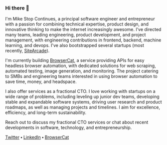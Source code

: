 ### Hi there 👋

I'm Mike Stop Continues, a principal software engineer and entrepreneur with a passion for combining technical expertise, product design, and innovative thinking to make the internet increasingly awesome. I’ve directed many teams, leading engineering, product development, and project management, with engineering contributions in frontend, backend, machine learning, and devops.  I've also bootstrapped several startups (most recently, [SiteArcade](https://www.sitearcade.com)).

I'm currently building [BrowserCat](https://www.browsercat.com), a service providing APIs for easy headless browser automation, with dedicated solutions for web scraping, automated testing, image generation, and monitoring. The project catering to SMBs and engineering teams interested in using browser automation to save time, money, and headspace.

I also offer services as a fractional CTO. I love working with startups on a wide range of problems, including leveling up junior dev teams, developing stable and expandable software systems, driving user research and product roadmaps, as well as managing projects and timelines. I aim for excellence, efficiency, and long-term sustainability.

Reach out to discuss my fractional CTO services or chat about recent developments in software, technology, and entrepreneurship.

[Twitter](https://twitter.com/stopcontinues) ⬩ [LinkedIn](https://www.linkedin.com/in/mikestopcontinues/) ⬩ [BrowserCat](https://www.browsercat.com)
